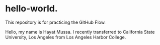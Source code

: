 # hello-world.
This repository is for practicing the GitHub Flow.

Hello, my name is Hayat Mussa. I recently transferred to California State University, Los Angeles from Los Angeles Harbor College.
